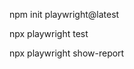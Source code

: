 
<!-- To start a new Playwright project -->
npm init playwright@latest

<!-- To run test all tests under /tests folder -->
npx playwright test
<!-- To show the report -->
npx playwright show-report
